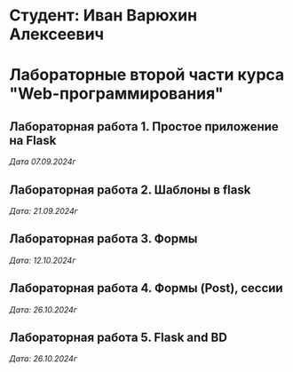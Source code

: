 # Студент: Иван Варюхин Алексеевич 

# Лабораторные второй части курса "Web-программирования"

## Лабораторная работа 1. Простое приложение на Flask

*Дата 07.09.2024г*

## Лабораторная работа 2. Шаблоны в flask

*Дата: 21.09.2024г*


## Лабораторная работа 3. Формы

*Дата: 12.10.2024г*

## Лабораторная работа 4. Формы (Post), сессии

*Дата: 26.10.2024г*

## Лабораторная работа 5. Flask and BD

*Дата: 26.10.2024г*


